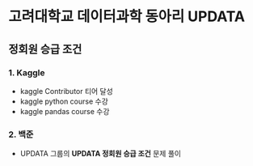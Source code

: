 # 고려대학교 데이터과학 동아리 UPDATA


## 정회원 승급 조건

### 1. Kaggle
- kaggle Contributor 티어 달성
- kaggle python course 수강
- kaggle pandas course 수강

### 2. 백준   
- UPDATA 그룹의 **UPDATA 정회원 승급 조건** 문제 풀이
